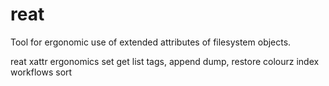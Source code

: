 # reat

Tool for ergonomic use of extended attributes of filesystem objects.

reat xattr
ergonomics
set
get
list
tags, append
dump, restore
colourz
index
workflows
sort
